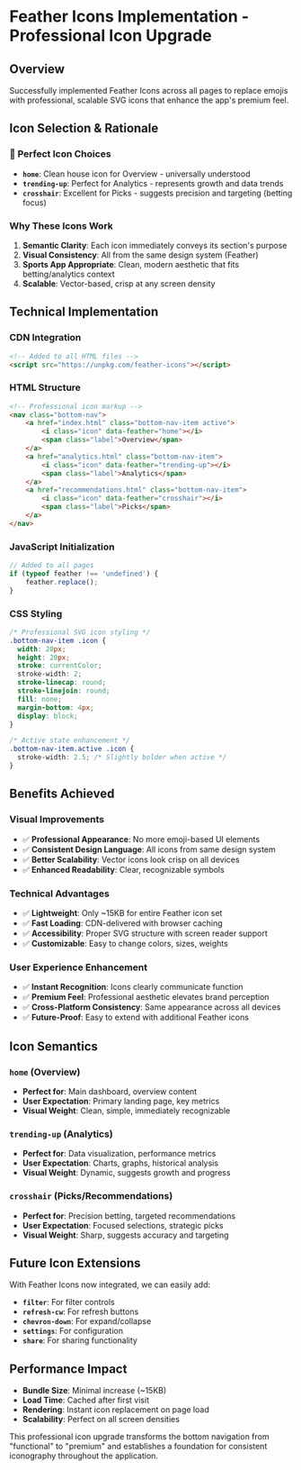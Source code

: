 # Feather Icons Implementation - Professional Icon Upgrade

## Overview
Successfully implemented Feather Icons across all pages to replace emojis with professional, scalable SVG icons that enhance the app's premium feel.

## Icon Selection & Rationale

### **🎯 Perfect Icon Choices**
- **`home`**: Clean house icon for Overview - universally understood
- **`trending-up`**: Perfect for Analytics - represents growth and data trends  
- **`crosshair`**: Excellent for Picks - suggests precision and targeting (betting focus)

### **Why These Icons Work**
1. **Semantic Clarity**: Each icon immediately conveys its section's purpose
2. **Visual Consistency**: All from the same design system (Feather)
3. **Sports App Appropriate**: Clean, modern aesthetic that fits betting/analytics context
4. **Scalable**: Vector-based, crisp at any screen density

## Technical Implementation

### **CDN Integration**
```html
<!-- Added to all HTML files -->
<script src="https://unpkg.com/feather-icons"></script>
```

### **HTML Structure**
```html
<!-- Professional icon markup -->
<nav class="bottom-nav">
    <a href="index.html" class="bottom-nav-item active">
        <i class="icon" data-feather="home"></i>
        <span class="label">Overview</span>
    </a>
    <a href="analytics.html" class="bottom-nav-item">
        <i class="icon" data-feather="trending-up"></i>
        <span class="label">Analytics</span>
    </a>
    <a href="recommendations.html" class="bottom-nav-item">
        <i class="icon" data-feather="crosshair"></i>
        <span class="label">Picks</span>
    </a>
</nav>
```

### **JavaScript Initialization**
```javascript
// Added to all pages
if (typeof feather !== 'undefined') {
    feather.replace();
}
```

### **CSS Styling**
```css
/* Professional SVG icon styling */
.bottom-nav-item .icon {
  width: 20px;
  height: 20px;
  stroke: currentColor;
  stroke-width: 2;
  stroke-linecap: round;
  stroke-linejoin: round;
  fill: none;
  margin-bottom: 4px;
  display: block;
}

/* Active state enhancement */
.bottom-nav-item.active .icon {
  stroke-width: 2.5; /* Slightly bolder when active */
}
```

## Benefits Achieved

### **Visual Improvements**
- ✅ **Professional Appearance**: No more emoji-based UI elements
- ✅ **Consistent Design Language**: All icons from same design system
- ✅ **Better Scalability**: Vector icons look crisp on all devices
- ✅ **Enhanced Readability**: Clear, recognizable symbols

### **Technical Advantages**
- ✅ **Lightweight**: Only ~15KB for entire Feather icon set
- ✅ **Fast Loading**: CDN-delivered with browser caching
- ✅ **Accessibility**: Proper SVG structure with screen reader support
- ✅ **Customizable**: Easy to change colors, sizes, weights

### **User Experience Enhancement**
- ✅ **Instant Recognition**: Icons clearly communicate function
- ✅ **Premium Feel**: Professional aesthetic elevates brand perception
- ✅ **Cross-Platform Consistency**: Same appearance across all devices
- ✅ **Future-Proof**: Easy to extend with additional Feather icons

## Icon Semantics

### **`home` (Overview)**
- **Perfect for**: Main dashboard, overview content
- **User Expectation**: Primary landing page, key metrics
- **Visual Weight**: Clean, simple, immediately recognizable

### **`trending-up` (Analytics)**  
- **Perfect for**: Data visualization, performance metrics
- **User Expectation**: Charts, graphs, historical analysis
- **Visual Weight**: Dynamic, suggests growth and progress

### **`crosshair` (Picks/Recommendations)**
- **Perfect for**: Precision betting, targeted recommendations
- **User Expectation**: Focused selections, strategic picks
- **Visual Weight**: Sharp, suggests accuracy and targeting

## Future Icon Extensions

With Feather Icons now integrated, we can easily add:
- **`filter`**: For filter controls
- **`refresh-cw`**: For refresh buttons  
- **`chevron-down`**: For expand/collapse
- **`settings`**: For configuration
- **`share`**: For sharing functionality

## Performance Impact
- **Bundle Size**: Minimal increase (~15KB)
- **Load Time**: Cached after first visit
- **Rendering**: Instant icon replacement on page load
- **Scalability**: Perfect on all screen densities

This professional icon upgrade transforms the bottom navigation from "functional" to "premium" and establishes a foundation for consistent iconography throughout the application.
